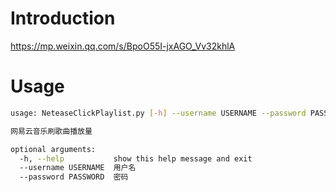 # Introduction
https://mp.weixin.qq.com/s/BpoO55I-jxAGO_Vv32khlA

# Usage
```sh
usage: NeteaseClickPlaylist.py [-h] --username USERNAME --password PASSWORD

网易云音乐刷歌曲播放量

optional arguments:
  -h, --help           show this help message and exit
  --username USERNAME  用户名
  --password PASSWORD  密码
```